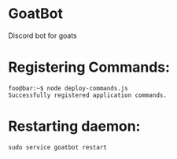 # GoatBot
Discord bot for goats

# Registering Commands:
```console
foo@bar:~$ node deploy-commands.js
Successfully registered application commands.
```

# Restarting daemon:
```console
sudo service goatbot restart
```